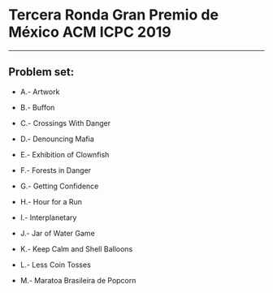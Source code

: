 # Tercera Ronda Gran Premio de México ACM ICPC 2019
___

## Problem set:

* A.- Artwork

* B.- Buffon

* C.- Crossings With Danger

* D.- Denouncing Mafia

* E.- Exhibition of Clownfish

* F.- Forests in Danger

* G.- Getting Confidence

* H.- Hour for a Run

* I.- Interplanetary

* J.- Jar of Water Game

* K.- Keep Calm and Shell Balloons

* L.- Less Coin Tosses
  
* M.- Maratoa Brasileira de Popcorn

